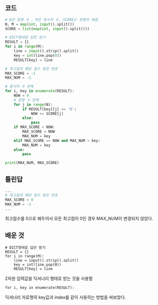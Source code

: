 ## 코드
```python
# N은 문항 수 , M은 응시자 수, SCORE는 문항의 배점
N, M = map(int, input().split())
SCORE = list(map(int, input().split()))

# DICT형태로 답안 받기
RESULT = {}
for i in range(M):
    line = input().strip().split()
    key = int(line.pop(0))
    RESULT[key] = line

# 최고점과 해당 점수 받은 번호
MAX_SCORE = -1
MAX_NUM = -1

# 응시자 수 반복
for i, key in enumerate(RESULT):
    NOW = 0
    # 문항 수 반복
    for j in range(N):
        if RESULT[key][j] == 'O':
            NOW += SCORE[j]
        else:
            pass
    if MAX_SCORE < NOW:
        MAX_SCORE = NOW
        MAX_NUM = key
    elif MAX_SCORE == NOW and MAX_NUM > key:
        MAX_NUM = key
    else:
        pass

print(MAX_NUM, MAX_SCORE)
```

## 틀린답
```python
...
# 최고점과 해당 점수 받은 번호
MAX_SCORE = 0
MAX_NUM = -1
...
```
최고점수를 0으로 해두어서 모든 최고점이 0인 경우 MAX_NUM이 변경되지 않았다.


## 배운 것
```
# DICT형태로 답안 받기
RESULT = {}
for i in range(M):
    line = input().strip().split()
    key = int(line.pop(0))
    RESULT[key] = line
```
2차원 입력값을 딕셔너리 형태로 받는 것을 사용함

```
for i, key in enumerate(RESULT):
```
딕셔너리 자료형의 key값과 index를 같이 사용하는 방법을 써보았다.
